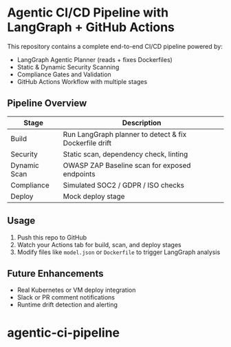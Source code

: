
# Agentic CI/CD Pipeline with LangGraph + GitHub Actions

This repository contains a complete end-to-end CI/CD pipeline powered by:

- LangGraph Agentic Planner (reads + fixes Dockerfiles)
- Static & Dynamic Security Scanning
- Compliance Gates and Validation
- GitHub Actions Workflow with multiple stages

## Pipeline Overview

| Stage              | Description                                                             |
|-------------------|-------------------------------------------------------------------------|
| Build              | Run LangGraph planner to detect & fix Dockerfile drift                 |
| Security           | Static scan, dependency check, linting                                 |
| Dynamic Scan       | OWASP ZAP Baseline scan for exposed endpoints                          |
| Compliance         | Simulated SOC2 / GDPR / ISO checks                                     |
| Deploy             | Mock deploy stage                                                       |

## Usage

1. Push this repo to GitHub
2. Watch your Actions tab for build, scan, and deploy stages
3. Modify files like `model.json` or `Dockerfile` to trigger LangGraph analysis

## Future Enhancements

- Real Kubernetes or VM deploy integration
- Slack or PR comment notifications
- Runtime drift detection and alerting
# agentic-ci-pipeline
